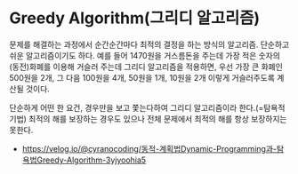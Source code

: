 # Greedy Algorithm(그리디 알고리즘)

문제를 해결하는 과정에서 순간순간마다 최적의 결정을 하는 방식의 알고리즘. 단순하고 쉬운 알고리즘이기도 하다.
예를 들어 1470원을 거스름돈을 주는데 가장 적은 숫자의 (동전)화폐를 이용해 거슬러 주는데 그리디 알고리즘을 적용하면, 우선 가장 큰 화폐인 500원을 2개, 그 다음 100원을 4개, 50원을 1개, 10원을 2개 이렇게 거슬러주도록 계산될 것이다.

단순하게 어떤 한 요건, 경우만을 보고 쫓는다하여 그리디 알고리즘이라 한다.(=탐욕적 기법) 최적의 해를 보장하는 경우도 있으나 전체 문제에서 최적의 해를 항상 보장하지는 못한다.

- https://velog.io/@cyranocoding/동적-계획법Dynamic-Programming과-탐욕법Greedy-Algorithm-3yjyoohia5
